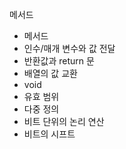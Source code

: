 메서드
 - 메서드
 - 인수/매개 변수와 값 전달
 - 반환값과 return 문
 - 배열의 값 교환
 - void
 - 유효 범위
 - 다중 정의
 - 비트 단위의 논리 연산
 - 비트의 시프트